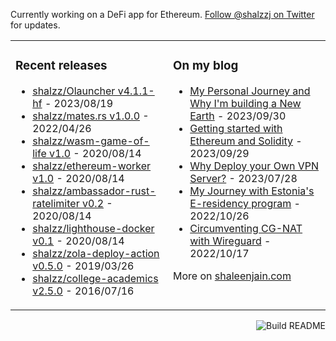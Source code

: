 Currently working on a DeFi app for Ethereum. [Follow @shalzzj on Twitter](https://twitter.com/shalzzj) for updates.

<table><tr><td valign="top" style="width: 50%;">

### Recent releases
<!-- recent_releases starts -->
* [shalzz/Olauncher v4.1.1-hf](https://github.com/shalzz/Olauncher/releases/tag/v4.1.1-hf) - 2023/08/19
* [shalzz/mates.rs v1.0.0](https://github.com/shalzz/mates.rs/releases/tag/v1.0.0) - 2022/04/26
* [shalzz/wasm-game-of-life v1.0](https://github.com/shalzz/wasm-game-of-life/releases/tag/v1.0) - 2020/08/14
* [shalzz/ethereum-worker v1.0](https://github.com/shalzz/ethereum-worker/releases/tag/v1.0) - 2020/08/14
* [shalzz/ambassador-rust-ratelimiter v0.2](https://github.com/shalzz/ambassador-rust-ratelimiter/releases/tag/v0.2) - 2020/08/14
* [shalzz/lighthouse-docker v0.1](https://github.com/shalzz/lighthouse-docker/releases/tag/v0.1) - 2020/08/14
* [shalzz/zola-deploy-action v0.5.0](https://github.com/shalzz/zola-deploy-action/releases/tag/v0.5.0) - 2019/03/26
* [shalzz/college-academics v2.5.0](https://github.com/shalzz/college-academics/releases/tag/v2.5.0) - 2016/07/16
<!-- recent_releases ends -->
</td><td valign="top" style="width: 50%;">

### On my blog
<!-- blog starts -->
* [My Personal Journey and Why I'm building a New Earth](https://shaleenjain.com/blog/personal-story-and-new-earth/) - 2023/09/30
* [Getting started with Ethereum and Solidity](https://shaleenjain.com/blog/learning-solidity/) - 2023/09/29
* [Why Deploy your Own VPN Server?](https://shaleenjain.com/blog/deploy-self-vpn/) - 2023/07/28
* [My Journey with Estonia's E-residency program](https://shaleenjain.com/blog/review-e-residency/) - 2022/10/26
* [Circumventing CG-NAT with Wireguard](https://shaleenjain.com/blog/wireguard-cgnat-bypass/) - 2022/10/17
<!-- blog ends -->
More on [shaleenjain.com](https://shaleenjain.com/)
</td></tr></table>

<a href="https://github.com/shalzz/shalzz/actions"><img src="https://github.com/shalzz/shalzz/workflows/Build%20README/badge.svg" align="right" alt="Build README"></a>
